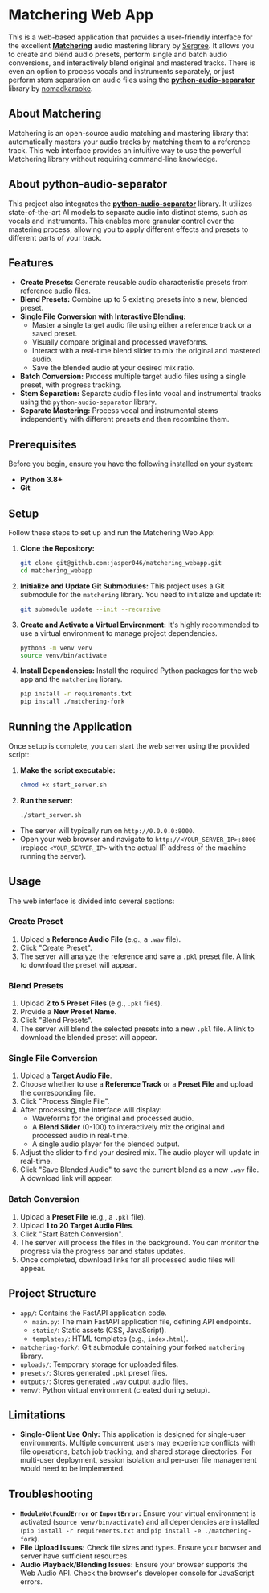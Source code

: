# Matchering Web App

This is a web-based application that provides a user-friendly interface for the excellent **[Matchering](https://github.com/sergree/matchering)** audio mastering library by [Sergree](https://github.com/sergree). It allows you to create and blend audio presets, perform single and batch audio conversions, and interactively blend original and mastered tracks.
There is even an option to process vocals and instruments separately, or just perform stem separation on audio files using the **[python-audio-separator](https://github.com/nomadkaraoke/python-audio-separator)** library by [nomadkaraoke](https://github.com/nomadkaraoke).

## About Matchering

Matchering is an open-source audio matching and mastering library that automatically masters your audio tracks by matching them to a reference track. This web interface provides an intuitive way to use the powerful Matchering library without requiring command-line knowledge.

## About python-audio-separator

This project also integrates the **[python-audio-separator](https://github.com/nomadkaraoke/python-audio-separator)** library. It utilizes state-of-the-art AI models to separate audio into distinct stems, such as vocals and instruments. This enables more granular control over the mastering process, allowing you to apply different effects and presets to different parts of your track.

## Features

*   **Create Presets:** Generate reusable audio characteristic presets from reference audio files.
*   **Blend Presets:** Combine up to 5 existing presets into a new, blended preset.
*   **Single File Conversion with Interactive Blending:**
    *   Master a single target audio file using either a reference track or a saved preset.
    *   Visually compare original and processed waveforms.
    *   Interact with a real-time blend slider to mix the original and mastered audio.
    *   Save the blended audio at your desired mix ratio.
*   **Batch Conversion:** Process multiple target audio files using a single preset, with progress tracking.
*   **Stem Separation:** Separate audio files into vocal and instrumental tracks using the `python-audio-separator` library.
*   **Separate Mastering:** Process vocal and instrumental stems independently with different presets and then recombine them.

## Prerequisites

Before you begin, ensure you have the following installed on your system:

*   **Python 3.8+**
*   **Git**

## Setup

Follow these steps to set up and run the Matchering Web App:

1.  **Clone the Repository:**
    ```bash
    git clone git@github.com:jasper046/matchering_webapp.git
    cd matchering_webapp
    ```

2.  **Initialize and Update Git Submodules:**
    This project uses a Git submodule for the `matchering` library. You need to initialize and update it:
    ```bash
    git submodule update --init --recursive
    ```

3.  **Create and Activate a Virtual Environment:**
    It's highly recommended to use a virtual environment to manage project dependencies.
    ```bash
    python3 -m venv venv
    source venv/bin/activate
    ```

4.  **Install Dependencies:**
    Install the required Python packages for the web app and the `matchering` library.
    ```bash
    pip install -r requirements.txt
    pip install ./matchering-fork
    ```

## Running the Application

Once setup is complete, you can start the web server using the provided script:

1.  **Make the script executable:**
    ```bash
    chmod +x start_server.sh
    ```
2.  **Run the server:**
    ```bash
    ./start_server.sh
    ```

*   The server will typically run on `http://0.0.0.0:8000`.
*   Open your web browser and navigate to `http://<YOUR_SERVER_IP>:8000` (replace `<YOUR_SERVER_IP>` with the actual IP address of the machine running the server).

## Usage

The web interface is divided into several sections:

### Create Preset

1.  Upload a **Reference Audio File** (e.g., a `.wav` file).
2.  Click "Create Preset".
3.  The server will analyze the reference and save a `.pkl` preset file. A link to download the preset will appear.

### Blend Presets

1.  Upload **2 to 5 Preset Files** (e.g., `.pkl` files).
2.  Provide a **New Preset Name**.
3.  Click "Blend Presets".
4.  The server will blend the selected presets into a new `.pkl` file. A link to download the blended preset will appear.

### Single File Conversion

1.  Upload a **Target Audio File**.
2.  Choose whether to use a **Reference Track** or a **Preset File** and upload the corresponding file.
3.  Click "Process Single File".
4.  After processing, the interface will display:
    *   Waveforms for the original and processed audio.
    *   A **Blend Slider** (0-100) to interactively mix the original and processed audio in real-time.
    *   A single audio player for the blended output.
5.  Adjust the slider to find your desired mix. The audio player will update in real-time.
6.  Click "Save Blended Audio" to save the current blend as a new `.wav` file. A download link will appear.

### Batch Conversion

1.  Upload a **Preset File** (e.g., a `.pkl` file).
2.  Upload **1 to 20 Target Audio Files**.
3.  Click "Start Batch Conversion".
4.  The server will process the files in the background. You can monitor the progress via the progress bar and status updates.
5.  Once completed, download links for all processed audio files will appear.

## Project Structure

*   `app/`: Contains the FastAPI application code.
    *   `main.py`: The main FastAPI application file, defining API endpoints.
    *   `static/`: Static assets (CSS, JavaScript).
    *   `templates/`: HTML templates (e.g., `index.html`).
*   `matchering-fork/`: Git submodule containing your forked `matchering` library.
*   `uploads/`: Temporary storage for uploaded files.
*   `presets/`: Stores generated `.pkl` preset files.
*   `outputs/`: Stores generated `.wav` output audio files.
*   `venv/`: Python virtual environment (created during setup).

## Limitations

*   **Single-Client Use Only:** This application is designed for single-user environments. Multiple concurrent users may experience conflicts with file operations, batch job tracking, and shared storage directories. For multi-user deployment, session isolation and per-user file management would need to be implemented.

## Troubleshooting

*   **`ModuleNotFoundError` or `ImportError`:** Ensure your virtual environment is activated (`source venv/bin/activate`) and all dependencies are installed (`pip install -r requirements.txt` and `pip install -e ./matchering-fork`).
*   **File Upload Issues:** Check file sizes and types. Ensure your browser and server have sufficient resources.
*   **Audio Playback/Blending Issues:** Ensure your browser supports the Web Audio API. Check the browser's developer console for JavaScript errors.
